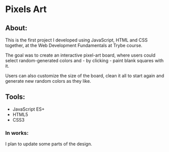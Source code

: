 # Pixels Art 

## About: 
This is the first project I developed using JavaScript, HTML and CSS together, at the Web Development Fundamentals at Trybe course. 

The goal was to create an interactive pixel-art board, where users could select random-generated colors and - by clicking - paint blank squares with it. 

Users can also customize the size of the board, clean it all to start again and generate new random colors as they like. 

## Tools: 
- JavaScript ES+ 
- HTML5
- CSS3

### In works: 
I plan to update some parts of the design. 

